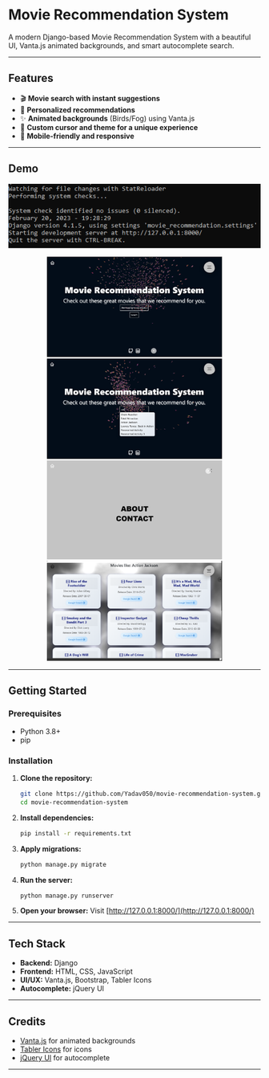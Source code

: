 # Movie Recommendation System

A modern Django-based Movie Recommendation System with a beautiful UI, Vanta.js animated backgrounds, and smart autocomplete search.

---

## Features
- 🎬 **Movie search with instant suggestions**
- 🤖 **Personalized recommendations**
- ✨ **Animated backgrounds** (Birds/Fog) using Vanta.js
- 🎨 **Custom cursor and theme for a unique experience**
- 📱 **Mobile-friendly and responsive**

---

## Demo
![Demo Screenshot](readme_images/runserver_demo.png)

<!-- Additional screenshots -->
<p align="center">
  <img src="readme_images/Home_page.png" alt="Screenshot 1" width="350"/>
  <img src="readme_images/search_suggestion.png" alt="Screenshot 2" width="350"/>
  <img src="readme_images/menu_bar.png" alt="Screenshot 3" width="350"/>
  <img src="readme_images/Search_result.png" alt="Screenshot 4" width="350"/>
</p>

---

## Getting Started

### Prerequisites
- Python 3.8+
- pip

### Installation
1. **Clone the repository:**
   ```sh
   git clone https://github.com/Yadav050/movie-recommendation-system.git
   cd movie-recommendation-system
   ```
2. **Install dependencies:**
   ```sh
   pip install -r requirements.txt
   ```
3. **Apply migrations:**
   ```sh
   python manage.py migrate
   ```
4. **Run the server:**
   ```sh
   python manage.py runserver
   ```
5. **Open your browser:**
   Visit [http://127.0.0.1:8000/](http://127.0.0.1:8000/)

---

## Tech Stack
- **Backend:** Django
- **Frontend:** HTML, CSS, JavaScript
- **UI/UX:** Vanta.js, Bootstrap, Tabler Icons
- **Autocomplete:** jQuery UI

---

## Credits
- [Vanta.js](https://www.vantajs.com/) for animated backgrounds
- [Tabler Icons](https://tabler.io/icons) for icons
- [jQuery UI](https://jqueryui.com/autocomplete/) for autocomplete

---

